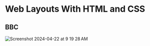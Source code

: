 # Web Layouts With HTML and CSS

## BBC

![Screenshot 2024-04-22 at 9 19 28 AM](https://github.com/eshinhw/html-css-layouts/assets/41933169/788f1b44-e7ff-4739-9e1a-d83841ae0a2c)


